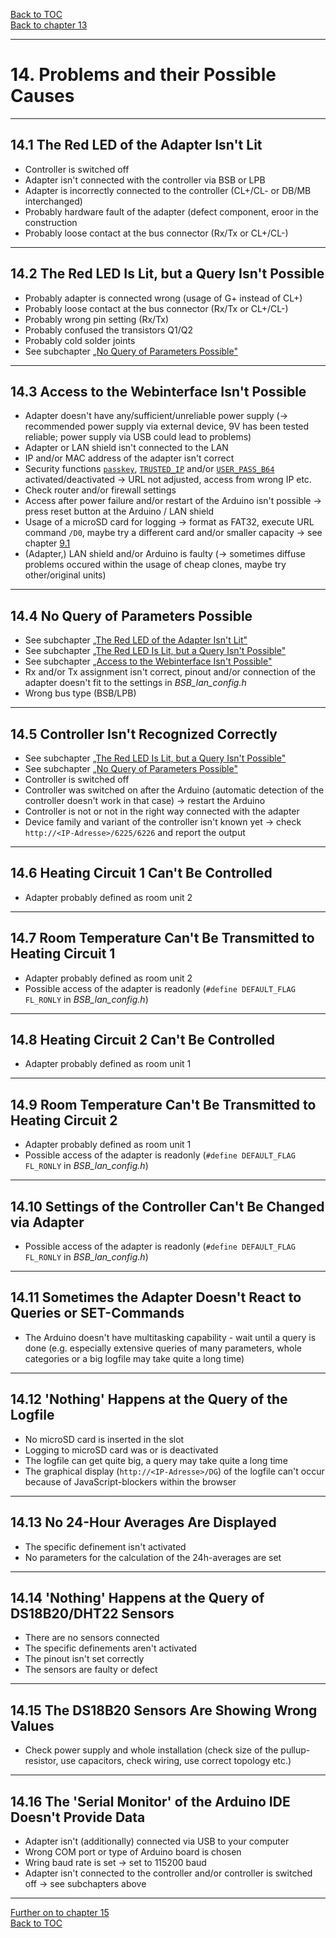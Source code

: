 [Back to TOC](toc.md)  
[Back to chapter 13](chap13.md)    
   
---      
    
# 14. Problems and their Possible Causes
---
    

## 14.1 The Red LED of the Adapter Isn't Lit
- Controller is switched off
- Adapter isn't connected with the controller via BSB or LPB
- Adapter is incorrectly connected to the controller (CL+/CL- or DB/MB interchanged)
- Probably hardware fault of the adapter (defect component, eroor in the construction
- Probably loose contact at the bus connector (Rx/Tx or CL+/CL-)  
    
---
    
## 14.2 The Red LED Is Lit, but a Query Isn't Possible

- Probably adapter is connected wrong (usage of G+ instead of CL+)
- Probably loose contact at the bus connector (Rx/Tx or CL+/CL-)
- Probably wrong pin setting (Rx/Tx)
- Probably confused the transistors Q1/Q2
- Probably cold solder joints
- See subchapter [„No Query of Parameters Possible"](chap14.md#144-no-query-of-parameters-possible)  
    
---
    

## 14.3 Access to the Webinterface Isn't Possible

- Adapter doesn't have any/sufficient/unreliable power supply
(→ recommended power supply via external device, 9V has been tested reliable; power supply via USB could lead to problems) 
- Adapter or LAN shield isn't connected to the LAN 
- IP and/or MAC address of the adapter isn't correct 
- Security functions [`passkey`](chap05.md), [`TRUSTED_IP`](chap05.md) and/or [`USER_PASS_B64`](chap05.md)
activated/deactivated → URL not adjusted, access from wrong IP etc.
- Check router and/or firewall settings 
- Access after power failure and/or restart of the Arduino isn't possible → press reset button at the Arduino / LAN shield
- Usage of a microSD card for logging → format as FAT32, execute URL command `/D0`, maybe try a different card and/or smaller capacity → see chapter [9.1](chap09.md#91-usage-of-the-adapter-as-a-standalone-logger-with-bsb-lan) 
- (Adapter,) LAN shield and/or Arduino is faulty (→ sometimes diffuse problems occured within the usage of cheap clones, maybe try other/original units)  

    
---
    

## 14.4 No Query of Parameters Possible

- See subchapter [„The Red LED of the Adapter Isn't Lit"](kap14.md#141-the-red-led-of-the-adapter-isnt-lit)
- See subchapter [„The Red LED Is Lit, but a Query Isn't Possible"](kap14.md#142-the-red-led-is-lit-but-a-query-isnt-possible)
- See subchapter [„Access to the Webinterface Isn't Possible"](kap14.md#143-access-to-the-webinterface-isnt-possible)
- Rx and/or Tx assignment isn't correct, pinout and/or connection of the adapter doesn't fit to the settings in *BSB_lan_config.h* 
- Wrong bus type (BSB/LPB)  
    
---
    

## 14.5 Controller Isn't Recognized Correctly

- See subchapter [„The Red LED Is Lit, but a Query Isn't Possible"](kap14.md#142-the-red-led-is-lit-but-a-query-isnt-possible)
- See subchapter [„No Query of Parameters Possible"](chap14.md#144-no-query-of-parameters-possible)  
- Controller is switched off
- Controller was switched on after the Arduino (automatic detection of the controller doesn't work in that case) → restart the Arduino
- Controller is not or not in the right way connected with the adapter
- Device family and variant of the controller isn't known yet → check `http://<IP-Adresse>/6225/6226` and report the output  
    
---
    

## 14.6 Heating Circuit 1 Can't Be Controlled

- Adapter probably defined as room unit 2  
    
---
    

## 14.7 Room Temperature Can't Be Transmitted to Heating Circuit 1
- Adapter probably defined as room unit 2
- Possible access of the adapter is readonly (`#define DEFAULT_FLAG FL_RONLY` in *BSB_lan_config.h*)  
    
---
    

## 14.8 Heating Circuit 2 Can't Be Controlled

- Adapter probably defined as room unit 1  
    
---
    

## 14.9 Room Temperature Can't Be Transmitted to Heating Circuit 2

- Adapter probably defined as room unit 1
- Possible access of the adapter is readonly (`#define DEFAULT_FLAG FL_RONLY` in *BSB_lan_config.h*)  
    
---
    

## 14.10 Settings of the Controller Can't Be Changed via Adapter
- Possible access of the adapter is readonly (`#define DEFAULT_FLAG FL_RONLY` in *BSB_lan_config.h*)  
    
---
    

## 14.11 Sometimes the Adapter Doesn't React to Queries or SET-Commands

- The Arduino doesn't have multitasking capability - wait until a query is done (e.g. especially extensive queries of many parameters, whole categories or a big logfile may take quite a long time)  
    
---
    

## 14.12 'Nothing' Happens at the Query of the Logfile

- No microSD card is inserted in the slot
- Logging to microSD card was or is deactivated
- The logfile can get quite big, a query may take quite a long time  
- The graphical display (`http://<IP-Adresse>/DG`) of the logfile can't occur because of JavaScript-blockers within the browser  
    
---
    

## 14.13 No 24-Hour Averages Are Displayed

- The specific definement isn't activated
- No parameters for the calculation of the 24h-averages are set  
    
---
    

## 14.14 'Nothing' Happens at the Query of DS18B20/DHT22 Sensors

- There are no sensors connected
- The specific definements aren't activated
- The pinout isn't set correctly
- The sensors are faulty or defect  
    
---
    

## 14.15 The DS18B20 Sensors Are Showing Wrong Values

- Check power supply and whole installation (check size of the pullup-resistor,
use capacitors, check wiring, use correct topology etc.)  
    
---
    

## 14.16 The 'Serial Monitor' of the Arduino IDE Doesn't Provide Data

- Adapter isn't (additionally) connected via USB to your computer
- Wrong COM port or type of Arduino board is chosen
- Wring baud rate is set → set to 115200 baud
- Adapter isn't connected to the controller and/or controller is switched off → see subchapters above  
    
---  

[Further on to chapter 15](chap15.md)      
[Back to TOC](toc.md)   


